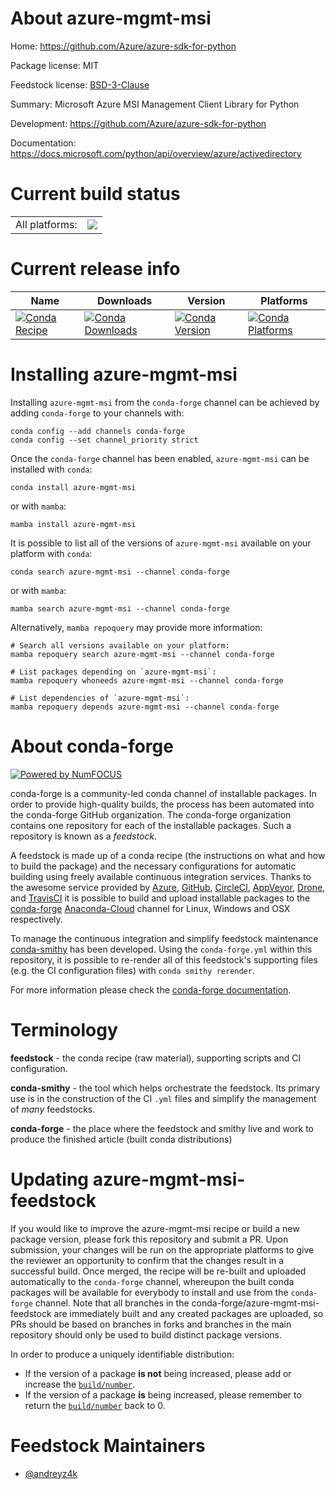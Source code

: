 About azure-mgmt-msi
====================

Home: https://github.com/Azure/azure-sdk-for-python

Package license: MIT

Feedstock license: [BSD-3-Clause](https://github.com/conda-forge/azure-mgmt-msi-feedstock/blob/main/LICENSE.txt)

Summary: Microsoft Azure MSI Management Client Library for Python

Development: https://github.com/Azure/azure-sdk-for-python

Documentation: https://docs.microsoft.com/python/api/overview/azure/activedirectory

Current build status
====================


<table><tr><td>All platforms:</td>
    <td>
      <a href="https://dev.azure.com/conda-forge/feedstock-builds/_build/latest?definitionId=6254&branchName=main">
        <img src="https://dev.azure.com/conda-forge/feedstock-builds/_apis/build/status/azure-mgmt-msi-feedstock?branchName=main">
      </a>
    </td>
  </tr>
</table>

Current release info
====================

| Name | Downloads | Version | Platforms |
| --- | --- | --- | --- |
| [![Conda Recipe](https://img.shields.io/badge/recipe-azure--mgmt--msi-green.svg)](https://anaconda.org/conda-forge/azure-mgmt-msi) | [![Conda Downloads](https://img.shields.io/conda/dn/conda-forge/azure-mgmt-msi.svg)](https://anaconda.org/conda-forge/azure-mgmt-msi) | [![Conda Version](https://img.shields.io/conda/vn/conda-forge/azure-mgmt-msi.svg)](https://anaconda.org/conda-forge/azure-mgmt-msi) | [![Conda Platforms](https://img.shields.io/conda/pn/conda-forge/azure-mgmt-msi.svg)](https://anaconda.org/conda-forge/azure-mgmt-msi) |

Installing azure-mgmt-msi
=========================

Installing `azure-mgmt-msi` from the `conda-forge` channel can be achieved by adding `conda-forge` to your channels with:

```
conda config --add channels conda-forge
conda config --set channel_priority strict
```

Once the `conda-forge` channel has been enabled, `azure-mgmt-msi` can be installed with `conda`:

```
conda install azure-mgmt-msi
```

or with `mamba`:

```
mamba install azure-mgmt-msi
```

It is possible to list all of the versions of `azure-mgmt-msi` available on your platform with `conda`:

```
conda search azure-mgmt-msi --channel conda-forge
```

or with `mamba`:

```
mamba search azure-mgmt-msi --channel conda-forge
```

Alternatively, `mamba repoquery` may provide more information:

```
# Search all versions available on your platform:
mamba repoquery search azure-mgmt-msi --channel conda-forge

# List packages depending on `azure-mgmt-msi`:
mamba repoquery whoneeds azure-mgmt-msi --channel conda-forge

# List dependencies of `azure-mgmt-msi`:
mamba repoquery depends azure-mgmt-msi --channel conda-forge
```


About conda-forge
=================

[![Powered by
NumFOCUS](https://img.shields.io/badge/powered%20by-NumFOCUS-orange.svg?style=flat&colorA=E1523D&colorB=007D8A)](https://numfocus.org)

conda-forge is a community-led conda channel of installable packages.
In order to provide high-quality builds, the process has been automated into the
conda-forge GitHub organization. The conda-forge organization contains one repository
for each of the installable packages. Such a repository is known as a *feedstock*.

A feedstock is made up of a conda recipe (the instructions on what and how to build
the package) and the necessary configurations for automatic building using freely
available continuous integration services. Thanks to the awesome service provided by
[Azure](https://azure.microsoft.com/en-us/services/devops/), [GitHub](https://github.com/),
[CircleCI](https://circleci.com/), [AppVeyor](https://www.appveyor.com/),
[Drone](https://cloud.drone.io/welcome), and [TravisCI](https://travis-ci.com/)
it is possible to build and upload installable packages to the
[conda-forge](https://anaconda.org/conda-forge) [Anaconda-Cloud](https://anaconda.org/)
channel for Linux, Windows and OSX respectively.

To manage the continuous integration and simplify feedstock maintenance
[conda-smithy](https://github.com/conda-forge/conda-smithy) has been developed.
Using the ``conda-forge.yml`` within this repository, it is possible to re-render all of
this feedstock's supporting files (e.g. the CI configuration files) with ``conda smithy rerender``.

For more information please check the [conda-forge documentation](https://conda-forge.org/docs/).

Terminology
===========

**feedstock** - the conda recipe (raw material), supporting scripts and CI configuration.

**conda-smithy** - the tool which helps orchestrate the feedstock.
                   Its primary use is in the construction of the CI ``.yml`` files
                   and simplify the management of *many* feedstocks.

**conda-forge** - the place where the feedstock and smithy live and work to
                  produce the finished article (built conda distributions)


Updating azure-mgmt-msi-feedstock
=================================

If you would like to improve the azure-mgmt-msi recipe or build a new
package version, please fork this repository and submit a PR. Upon submission,
your changes will be run on the appropriate platforms to give the reviewer an
opportunity to confirm that the changes result in a successful build. Once
merged, the recipe will be re-built and uploaded automatically to the
`conda-forge` channel, whereupon the built conda packages will be available for
everybody to install and use from the `conda-forge` channel.
Note that all branches in the conda-forge/azure-mgmt-msi-feedstock are
immediately built and any created packages are uploaded, so PRs should be based
on branches in forks and branches in the main repository should only be used to
build distinct package versions.

In order to produce a uniquely identifiable distribution:
 * If the version of a package **is not** being increased, please add or increase
   the [``build/number``](https://docs.conda.io/projects/conda-build/en/latest/resources/define-metadata.html#build-number-and-string).
 * If the version of a package **is** being increased, please remember to return
   the [``build/number``](https://docs.conda.io/projects/conda-build/en/latest/resources/define-metadata.html#build-number-and-string)
   back to 0.

Feedstock Maintainers
=====================

* [@andreyz4k](https://github.com/andreyz4k/)

